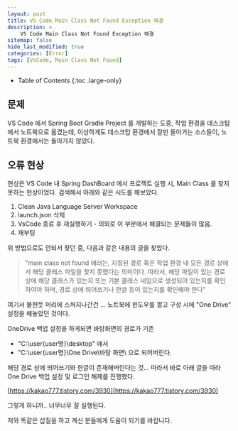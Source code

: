 ```yaml
---
layout: post
title: VS Code Main Class Not Found Exception 해결
description: >
    VS Code Main Class Not Found Exception 해결
sitemap: false
hide_last_modified: true
categories: [Error]
tags: [VsCode, Main Class Not Found]
---
```


- Table of Contents
{:toc .large-only}

## 문제
VS Code 에서 Spring Boot Gradle Project 를 개발하는 도중, 작업 환경을 데스크탑에서 노트북으로 옮겼는데, 이상하게도 데스크탑 환경에서 잘만 돌아가는 소스들이, 노트북 환경에서는 돌아가지 않았다.

## 오류 현상
현상은 VS Code 내 Spring DashBoard 에서 프로젝트 실행 시, Main Class 를 찾지 못하는 현상이었다. 검색해서 아래와 같은 시도를 해보았다.

1. Clean Java Language Server Workspace 
2. launch.json 삭제
3. VsCode 종료 후 재실행하기 - 의외로 이 부분에서 해결되는 문제들이 많음.
4. 재부팅

위 방법으로도 안되서 찾던 중, 다음과 같은 내용의 글을 찾았다.

> "main class not found 에러는, 지정된 경로 혹은 작업 환경 내 모든 경로 상에서 해당 클래스 파일을 찾지 못했다는 의미이다. 따라서, 해당 파일이 있는 경로 상에 해당 클래스가 있는지 또는 기본 클래스 네임으로 생성되어 있는지를 확인하여야 하며, 경로 상에 띄어쓰기나 한글 등이 있는지를 확인해야 한다"

여기서 불현듯 머리에 스쳐지나간건 ... 노트북에 윈도우를 깔고 구성 시에 "One Drive" 설정을 해놓았던 것이다.

OneDrive 백업 설정을 하게되면 바탕화면의 경로가 기존
- "C:\user\{user명}\desktop\" 에서
- "C:\user\{user명}\One Drive\바탕 화면\ 으로 되어버린다.

해당 경로 상에 띄어쓰기와 한글이 존재해버린다는 것... 따라서 바로 아래 글을 따라 One Drive 백업 설정 및 로그인 해제를 진행했다.

[https://kakao777.tistory.com/3930﻿](https://kakao777.tistory.com/3930﻿)

그렇게 하니까.. 너무너무 잘 실행된다.

저와 똑같은 삽질을 하고 계신 분들에게 도움이 되기를 바랍니다.